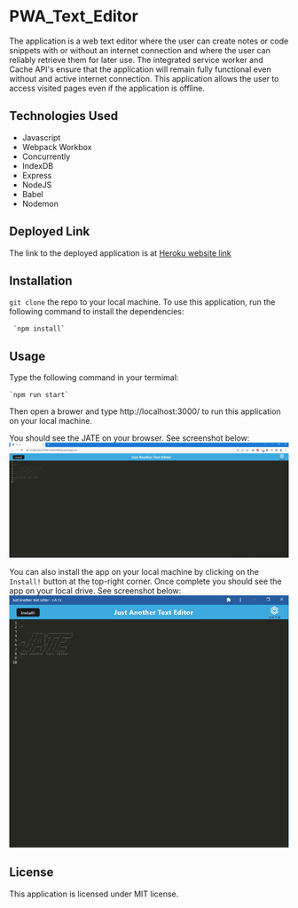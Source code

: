 # PWA_Text_Editor

The application is a web text editor where the user can create notes or code snippets with or without an internet connection and where the user can reliably retrieve them for later use. The integrated service worker and Cache API's ensure that the application will remain fully functional even without and active internet connection. This application allows the user to access visited pages even if the application is offline.

## Technologies Used
* Javascript
* Webpack Workbox
* Concurrently
* IndexDB
* Express
* NodeJS
* Babel
* Nodemon


## Deployed Link
The link to the deployed application is at [Heroku website link](https://limitless-fjord-82509-5b0bd798630a.herokuapp.com/)

## Installation
`git clone` the repo to your local machine. To use this application, run the following command to install the dependencies: 

     `npm install`

## Usage
Type the following command in your termimal:

    `npm run start`

Then open a brower and type http://localhost:3000/ to run this application on your local machine.

You should see the JATE on your browser. See screenshot below:
![Screenshot](./assets/web-browser.jpg)

You can also install the app on your local machine by clicking on the `Install!` button at the top-right corner.  Once complete you should see the app on your local drive. See screenshot below:
![Screenshot](./assets/app.jpg)


## License
This application is licensed under MIT license. 
